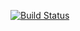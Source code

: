 [![Build Status](https://travis-ci.org/abencz/racket-socketcan.svg)](https://travis-ci.org/abencz/racket-socketcan)
